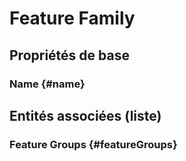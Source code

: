 #  Feature Family
<!--- THIS FILE IS GENERATED PLEASE DO NOT EDIT IT DIRECTLY --->



## Propriétés de base

### Name {#name}
        




## Entités associées (liste)

###  Feature Groups {#featureGroups}
        




